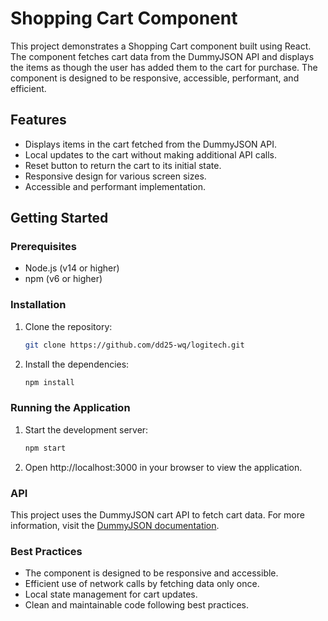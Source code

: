 # Shopping Cart Component

This project demonstrates a Shopping Cart component built using React. The component fetches cart data from the DummyJSON API and displays the items as though the user has added them to the cart for purchase. The component is designed to be responsive, accessible, performant, and efficient.

## Features

- Displays items in the cart fetched from the DummyJSON API.
- Local updates to the cart without making additional API calls.
- Reset button to return the cart to its initial state.
- Responsive design for various screen sizes.
- Accessible and performant implementation.

## Getting Started

### Prerequisites

- Node.js (v14 or higher)
- npm (v6 or higher)

### Installation

1. Clone the repository:
   ```sh
   git clone https://github.com/dd25-wq/logitech.git
2. Install the dependencies:
    ```sh
    npm install
### Running the Application
1. Start the development server:
    ```sh
    npm start
2. Open http://localhost:3000 in your browser to view the application.


### API
This project uses the DummyJSON cart API to fetch cart data. For more information, visit the [DummyJSON documentation](https://dummyjson.com/docs/carts).

### Best Practices
- The component is designed to be responsive and accessible.
- Efficient use of network calls by fetching data only once.
- Local state management for cart updates.
- Clean and maintainable code following best practices.
